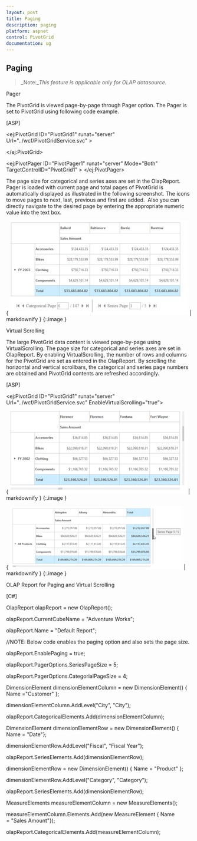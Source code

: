 ```yaml
---
layout: post
title: Paging
description: paging
platform: aspnet
control: PivotGrid
documentation: ug
---
```


## Paging



> _Note:__This feature is applicable only for OLAP datasource._

Pager

The PivotGrid is viewed page-by-page through Pager option. The Pager is set to PivotGrid using following code example.



[ASP]

&lt;ej:PivotGrid ID="PivotGrid1" runat="server" Url="../wcf/PivotGridService.svc"  &gt;

&lt;/ej:PivotGrid&gt;

&lt;ej:PivotPager ID="PivotPager1" runat="server"  Mode="Both" TargetControlID="PivotGrid1" &gt; &lt;/ej:PivotPager&gt;



The page size for categorical and series axes are set in the OlapReport. Pager is loaded with current page and total pages of PivotGrid is automatically displayed as illustrated in the following screenshot. The icons to move pages to next, last, previous and first are added.  Also you can directly navigate to the desired page by entering the appropriate numeric value into the text box.



{ ![](Paging_images/Paging_img1.png) | markdownify }
{:.image }


Virtual Scrolling

The large PivotGrid data content is viewed page-by-page using VirtualScrolling. The page size for categorical and series axes are set in OlapReport. By enabling VirtualScrolling, the number of rows and columns for the PivotGrid are set as entered in the OlapReport. By scrolling the horizontal and vertical scrollbars, the categorical and series page numbers are obtained and PivotGrid contents are refreshed accordingly.

[ASP]

&lt;ej:PivotGrid ID="PivotGrid1" runat="server" Url="../wcf/PivotGridService.svc"  EnableVirtualScrolling="true"&gt;



{ ![](Paging_images/Paging_img2.png) | markdownify }
{:.image }




{ ![Description: C:/Users/Narendhran Muthuvel/Pictures/sshot-1.png](Paging_images/Paging_img3.png) | markdownify }
{:.image }


OLAP Report for Paging and Virtual Scrolling

[C#]



OlapReport olapReport = new OlapReport();

olapReport.CurrentCubeName = "Adventure Works";

olapReport.Name = "Default Report";



//NOTE: Below code enables the paging option and also sets the page size.

olapReport.EnablePaging = true;

olapReport.PagerOptions.SeriesPageSize = 5;

olapReport.PagerOptions.CategorialPageSize = 4;



DimensionElement dimensionElementColumn = new DimensionElement() { Name ="Customer" };

dimensionElementColumn.AddLevel("City", "City");

olapReport.CategoricalElements.Add(dimensionElementColumn);



DimensionElement dimensionElementRow = new DimensionElement() { Name = "Date"};

dimensionElementRow.AddLevel("Fiscal", "Fiscal Year");

olapReport.SeriesElements.Add(dimensionElementRow);



dimensionElementRow = new DimensionElement() { Name = "Product" };

dimensionElementRow.AddLevel("Category", "Category");

olapReport.SeriesElements.Add(dimensionElementRow);



MeasureElements measureElementColumn = new MeasureElements();

measureElementColumn.Elements.Add(new MeasureElement { Name = "Sales Amount"});

olapReport.CategoricalElements.Add(measureElementColumn);





